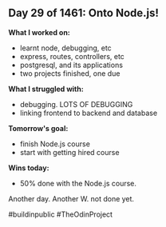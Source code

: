 ## Day 29 of 1461: Onto Node.js!

**What I worked on:**
- learnt node, debugging, etc 
- express, routes, controllers, etc
- postgresql, and its applications
- two projects finished, one due

**What I struggled with:**
- debugging. LOTS OF DEBUGGING
- linking frontend to backend and database

**Tomorrow's goal:**
- finish Node.js course
- start with getting hired course

**Wins today:**
- 50% done with the Node.js course.

Another day. Another W. not done yet.

#buildinpublic #TheOdinProject
